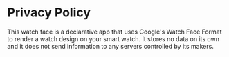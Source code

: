 # Privacy Policy

This watch face is a declarative app that uses Google's Watch Face Format to render a watch design on your smart watch.
It stores no data on its own and it does not send information to any servers controlled by its makers.
